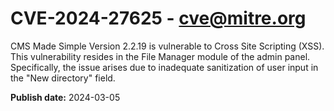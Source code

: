 # CVE-2024-27625 - cve@mitre.org

CMS Made Simple Version 2.2.19 is vulnerable to Cross Site Scripting (XSS). This vulnerability resides in the File Manager module of the admin panel. Specifically, the issue arises due to inadequate sanitization of user input in the "New directory" field.

**Publish date:** 2024-03-05
